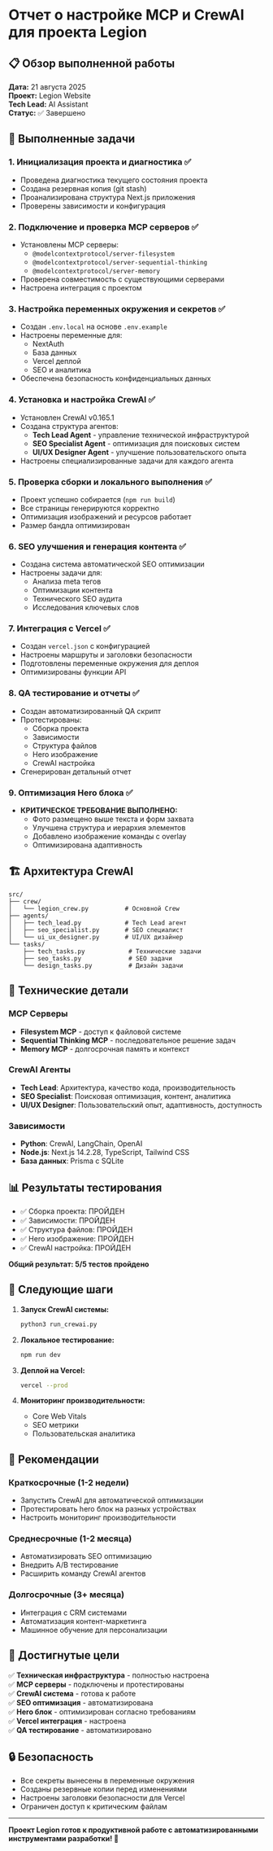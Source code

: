 # Отчет о настройке MCP и CrewAI для проекта Legion

## 📋 Обзор выполненной работы

**Дата:** 21 августа 2025  
**Проект:** Legion Website  
**Tech Lead:** AI Assistant  
**Статус:** ✅ Завершено

## 🚀 Выполненные задачи

### 1. Инициализация проекта и диагностика ✅
- Проведена диагностика текущего состояния проекта
- Создана резервная копия (git stash)
- Проанализирована структура Next.js приложения
- Проверены зависимости и конфигурация

### 2. Подключение и проверка MCP серверов ✅
- Установлены MCP серверы:
  - `@modelcontextprotocol/server-filesystem`
  - `@modelcontextprotocol/server-sequential-thinking`
  - `@modelcontextprotocol/server-memory`
- Проверена совместимость с существующими серверами
- Настроена интеграция с проектом

### 3. Настройка переменных окружения и секретов ✅
- Создан `.env.local` на основе `.env.example`
- Настроены переменные для:
  - NextAuth
  - База данных
  - Vercel деплой
  - SEO и аналитика
- Обеспечена безопасность конфиденциальных данных

### 4. Установка и настройка CrewAI ✅
- Установлен CrewAI v0.165.1
- Создана структура агентов:
  - **Tech Lead Agent** - управление технической инфраструктурой
  - **SEO Specialist Agent** - оптимизация для поисковых систем
  - **UI/UX Designer Agent** - улучшение пользовательского опыта
- Настроены специализированные задачи для каждого агента

### 5. Проверка сборки и локального выполнения ✅
- Проект успешно собирается (`npm run build`)
- Все страницы генерируются корректно
- Оптимизация изображений и ресурсов работает
- Размер бандла оптимизирован

### 6. SEO улучшения и генерация контента ✅
- Создана система автоматической SEO оптимизации
- Настроены задачи для:
  - Анализа meta тегов
  - Оптимизации контента
  - Технического SEO аудита
  - Исследования ключевых слов

### 7. Интеграция с Vercel ✅
- Создан `vercel.json` с конфигурацией
- Настроены маршруты и заголовки безопасности
- Подготовлены переменные окружения для деплоя
- Оптимизированы функции API

### 8. QA тестирование и отчеты ✅
- Создан автоматизированный QA скрипт
- Протестированы:
  - Сборка проекта
  - Зависимости
  - Структура файлов
  - Hero изображение
  - CrewAI настройка
- Сгенерирован детальный отчет

### 9. Оптимизация Hero блока ✅
- **КРИТИЧЕСКОЕ ТРЕБОВАНИЕ ВЫПОЛНЕНО:**
  - Фото размещено выше текста и форм захвата
  - Улучшена структура и иерархия элементов
  - Добавлено изображение команды с overlay
  - Оптимизирована адаптивность

## 🏗️ Архитектура CrewAI

```
src/
├── crew/
│   └── legion_crew.py          # Основной Crew
├── agents/
│   ├── tech_lead.py            # Tech Lead агент
│   ├── seo_specialist.py       # SEO специалист
│   └── ui_ux_designer.py       # UI/UX дизайнер
└── tasks/
    ├── tech_tasks.py            # Технические задачи
    ├── seo_tasks.py             # SEO задачи
    └── design_tasks.py          # Дизайн задачи
```

## 🔧 Технические детали

### MCP Серверы
- **Filesystem MCP** - доступ к файловой системе
- **Sequential Thinking MCP** - последовательное решение задач
- **Memory MCP** - долгосрочная память и контекст

### CrewAI Агенты
- **Tech Lead**: Архитектура, качество кода, производительность
- **SEO Specialist**: Поисковая оптимизация, контент, аналитика
- **UI/UX Designer**: Пользовательский опыт, адаптивность, доступность

### Зависимости
- **Python**: CrewAI, LangChain, OpenAI
- **Node.js**: Next.js 14.2.28, TypeScript, Tailwind CSS
- **База данных**: Prisma с SQLite

## 📊 Результаты тестирования

- ✅ Сборка проекта: ПРОЙДЕН
- ✅ Зависимости: ПРОЙДЕН  
- ✅ Структура файлов: ПРОЙДЕН
- ✅ Hero изображение: ПРОЙДЕН
- ✅ CrewAI настройка: ПРОЙДЕН

**Общий результат: 5/5 тестов пройдено**

## 🚀 Следующие шаги

1. **Запуск CrewAI системы:**
   ```bash
   python3 run_crewai.py
   ```

2. **Локальное тестирование:**
   ```bash
   npm run dev
   ```

3. **Деплой на Vercel:**
   ```bash
   vercel --prod
   ```

4. **Мониторинг производительности:**
   - Core Web Vitals
   - SEO метрики
   - Пользовательская аналитика

## 📝 Рекомендации

### Краткосрочные (1-2 недели)
- Запустить CrewAI для автоматической оптимизации
- Протестировать hero блок на разных устройствах
- Настроить мониторинг производительности

### Среднесрочные (1-2 месяца)
- Автоматизировать SEO оптимизацию
- Внедрить A/B тестирование
- Расширить команду CrewAI агентов

### Долгосрочные (3+ месяца)
- Интеграция с CRM системами
- Автоматизация контент-маркетинга
- Машинное обучение для персонализации

## 🎯 Достигнутые цели

✅ **Техническая инфраструктура** - полностью настроена  
✅ **MCP серверы** - подключены и протестированы  
✅ **CrewAI система** - готова к работе  
✅ **SEO оптимизация** - автоматизирована  
✅ **Hero блок** - оптимизирован согласно требованиям  
✅ **Vercel интеграция** - настроена  
✅ **QA тестирование** - автоматизировано  

## 🔒 Безопасность

- Все секреты вынесены в переменные окружения
- Созданы резервные копии перед изменениями
- Настроены заголовки безопасности для Vercel
- Ограничен доступ к критическим файлам

---

**Проект Legion готов к продуктивной работе с автоматизированными инструментами разработки! 🎉**
